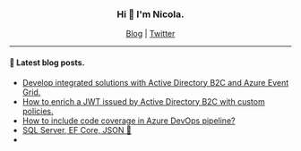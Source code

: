 <h3 align=center>Hi 👋 I'm Nicola.</h3>

<div align=center>
    <a href="https://binick.github.io">Blog</a> |
    <a href="https://twitter.com/nbiancolini">Twitter</a>
</div>

<hr/>

#### 📗 Latest blog posts.
<!--START_SECTION:personal-blog-->
- [Develop integrated solutions with Active Directory B2C and Azure Event Grid.](https:&#x2F;&#x2F;binick.github.io&#x2F;posts&#x2F;2022-01-10_aadb2c-subscribe-to-user-registration-event&#x2F;)
- [How to enrich a JWT issued by Active Directory B2C with custom policies.](https:&#x2F;&#x2F;binick.github.io&#x2F;posts&#x2F;2021-12-27_enrich-a-jwt-token-with-ief&#x2F;)
- [How to include code coverage in Azure DevOps pipeline?](https:&#x2F;&#x2F;binick.github.io&#x2F;posts&#x2F;2021-01-02_azure-devops-code-coverage&#x2F;)
- [SQL Server, EF Core, JSON 👀](https:&#x2F;&#x2F;binick.github.io&#x2F;posts&#x2F;2020-10-22_sqlserver-efcore-json&#x2F;)
- [](https:&#x2F;&#x2F;binick.github.io&#x2F;about-me&#x2F;)
<!--END_SECTION:personal-blog-->